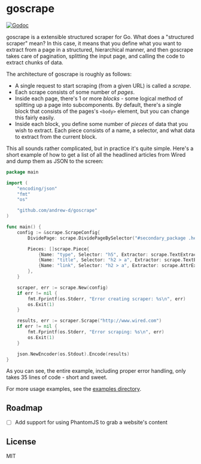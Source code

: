 # goscrape

[![Godoc](http://img.shields.io/badge/godoc-reference-blue.svg?style=flat)](https://godoc.org/github.com/andrew-d/goscrape)

goscrape is a extensible structured scraper for Go.  What does a "structured
scraper" mean?  In this case, it means that you define what you want to extract
from a page in a structured, hierarchical manner, and then goscrape takes care
of pagination, splitting the input page, and calling the code to extract chunks
of data.

The architecture of goscrape is roughly as follows:

- A single request to start scraping (from a given URL) is called a *scrape*.
- Each scrape consists of some number of *pages*.
- Inside each page, there's 1 or more *blocks* - some logical method of splitting
  up a page into subcomponents.  By default, there's a single block that consists
	of the pages's `<body>` element, but you can change this fairly easily.
- Inside each block, you define some number of *pieces* of data that you wish
  to extract.  Each piece consists of a name, a selector, and what data to
	extract from the current block.

This all sounds rather complicated, but in practice it's quite simple.  Here's
a short example of how to get a list of all the headlined articles from Wired
and dump them as JSON to the screen:

```go
package main

import (
	"encoding/json"
	"fmt"
	"os"

	"github.com/andrew-d/goscrape"
)

func main() {
	config := &scrape.ScrapeConfig{
		DividePage: scrape.DividePageBySelector("#secondary_package .headline"),

		Pieces: []scrape.Piece{
			{Name: "type", Selector: "h5", Extractor: scrape.TextExtractor{}},
			{Name: "title", Selector: "h2 > a", Extractor: scrape.TextExtractor{}},
			{Name: "link", Selector: "h2 > a", Extractor: scrape.AttrExtractor{Attr: "href"}},
		},
	}

	scraper, err := scrape.New(config)
	if err != nil {
		fmt.Fprintf(os.Stderr, "Error creating scraper: %s\n", err)
		os.Exit(1)
	}

	results, err := scraper.Scrape("http://www.wired.com")
	if err != nil {
		fmt.Fprintf(os.Stderr, "Error scraping: %s\n", err)
		os.Exit(1)
	}

	json.NewEncoder(os.Stdout).Encode(results)
}
```

As you can see, the entire example, including proper error handling, only takes
35 lines of code - short and sweet.

For more usage examples, see the
[examples directory](https://github.com/andrew-d/goscrape/tree/master/_examples).

## Roadmap

- [ ] Add support for using PhantomJS to grab a website's content

## License

MIT
